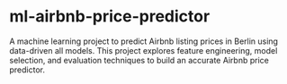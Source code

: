 # ml-airbnb-price-predictor
A machine learning project to predict Airbnb listing prices in Berlin using data-driven all models. This project explores feature engineering, model selection, and evaluation techniques to build an accurate Airbnb price predictor.
